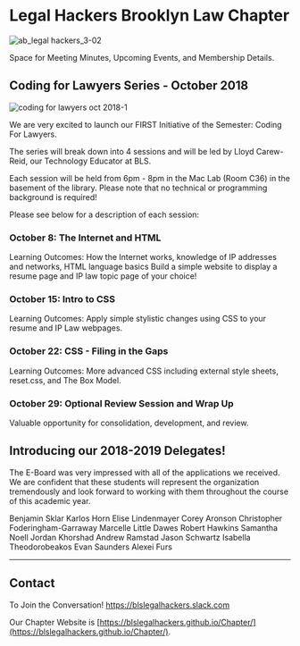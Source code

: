 # Legal Hackers Brooklyn Law Chapter

![ab_legal hackers_3-02](https://user-images.githubusercontent.com/34072582/47150705-6faf5b00-d2a5-11e8-9c53-1621616c91e5.png)

Space for Meeting Minutes, Upcoming Events, and Membership Details.

## Coding for Lawyers Series - October 2018
![coding for lawyers oct 2018-1](https://user-images.githubusercontent.com/34072582/47150574-f31c7c80-d2a4-11e8-8fc1-4e50d4e42cbb.png)

We are very excited to launch our FIRST Initiative of the Semester: Coding For Lawyers.
 
The series will break down into 4 sessions and will be led by Lloyd Carew-Reid, our Technology Educator at BLS.
 
Each session will be held from 6pm - 8pm in the Mac Lab (Room C36) in the basement of the library. Please note that no technical or programming background is required!
 
Please see below for a description of each session:
 
### October 8: The Internet and HTML
 
Learning Outcomes:
How the Internet works, knowledge of IP addresses and networks, HTML language basics
Build a simple website to display a resume page and IP law topic page of your choice!
 
### October 15: Intro to CSS
 
Learning Outcomes:
Apply simple stylistic changes using CSS to your resume and IP Law webpages.
 
### October 22: CSS - Filing in the Gaps
 
Learning Outcomes:
More advanced CSS including external style sheets, reset.css, and The Box Model.
 
### October 29: Optional Review Session and Wrap Up
 
Valuable opportunity for consolidation, development, and review.

## Introducing our 2018-2019 Delegates!

The E-Board was very impressed with all of the applications we received. We are confident that these students will represent the organization tremendously and look forward to working with them throughout the course of this academic year.

Benjamin Sklar
Karlos Horn
Elise Lindenmayer
Corey Aronson
Christopher Foderingham-Garraway
Marcelle Little Dawes
Robert Hawkins
Samantha Noell
Jordan Khorshad
Andrew Ramstad
Jason Schwartz
Isabella Theodorobeakos
Evan Saunders
Alexei Furs

---

## Contact
To Join the Conversation! https://blslegalhackers.slack.com

Our Chapter Website is [https://blslegalhackers.github.io/Chapter/](https://blslegalhackers.github.io/Chapter/).
